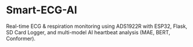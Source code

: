 # Smart-ECG-AI
Real-time ECG &amp; respiration monitoring using ADS1922R with ESP32, Flask, SD Card Logger, and multi-model AI heartbeat analysis (MAE, BERT, Conformer).
